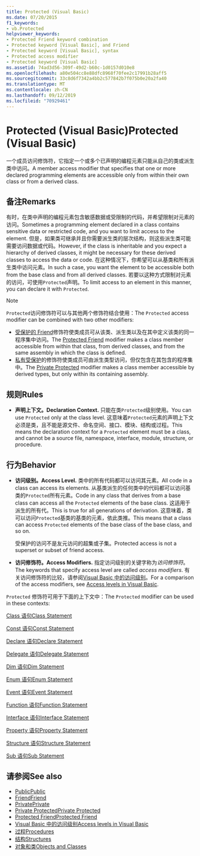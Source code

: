 ```yaml
---
title: Protected (Visual Basic)
ms.date: 07/20/2015
f1_keywords:
- vb.Protected
helpviewer_keywords:
- Protected Friend keyword combination
- Protected keyword [Visual Basic], and Friend
- Protected keyword [Visual Basic], syntax
- Protected access modifier
- Protected keyword [Visual Basic]
ms.assetid: 74ad3d56-309f-49d2-b60c-1d0157d010e8
ms.openlocfilehash: a80e504cc8e88dfc8968f70fee2c17991b28aff5
ms.sourcegitcommit: 33c8d6f7342a4bb2c577842b7f075b0e20a2fa40
ms.translationtype: MT
ms.contentlocale: zh-CN
ms.lasthandoff: 09/12/2019
ms.locfileid: "70929461"
---
```

# <a name="protected-visual-basic"></a><span data-ttu-id="abad5-102">Protected (Visual Basic)</span><span class="sxs-lookup"><span data-stu-id="abad5-102">Protected (Visual Basic)</span></span>
<span data-ttu-id="abad5-103">一个成员访问修饰符，它指定一个或多个已声明的编程元素只能从自己的类或派生类中访问。</span><span class="sxs-lookup"><span data-stu-id="abad5-103">A member access modifier that specifies that one or more declared programming elements are accessible only from within their own class or from a derived class.</span></span>  
  
## <a name="remarks"></a><span data-ttu-id="abad5-104">备注</span><span class="sxs-lookup"><span data-stu-id="abad5-104">Remarks</span></span>  
 <span data-ttu-id="abad5-105">有时，在类中声明的编程元素包含敏感数据或受限制的代码，并希望限制对元素的访问。</span><span class="sxs-lookup"><span data-stu-id="abad5-105">Sometimes a programming element declared in a class contains sensitive data or restricted code, and you want to limit access to the element.</span></span> <span data-ttu-id="abad5-106">但是，如果类可继承并且你需要派生类的层次结构，则这些派生类可能需要访问数据或代码。</span><span class="sxs-lookup"><span data-stu-id="abad5-106">However, if the class is inheritable and you expect a hierarchy of derived classes, it might be necessary for these derived classes to access the data or code.</span></span> <span data-ttu-id="abad5-107">在这种情况下，你希望可以从基类和所有派生类中访问元素。</span><span class="sxs-lookup"><span data-stu-id="abad5-107">In such a case, you want the element to be accessible both from the base class and from all derived classes.</span></span> <span data-ttu-id="abad5-108">若要以这种方式限制对元素的访问，可使用`Protected`声明。</span><span class="sxs-lookup"><span data-stu-id="abad5-108">To limit access to an element in this manner, you can declare it with `Protected`.</span></span>  

> [!NOTE]
> <span data-ttu-id="abad5-109">`Protected`访问修饰符可以与其他两个修饰符结合使用：</span><span class="sxs-lookup"><span data-stu-id="abad5-109">The `Protected` access modifier can be combined with two other modifiers:</span></span>
>
> - <span data-ttu-id="abad5-110">[受保护的 Friend](protected-friend.md)修饰符使类成员可从该类、派生类以及在其中定义该类的同一程序集中访问。</span><span class="sxs-lookup"><span data-stu-id="abad5-110">The [Protected Friend](protected-friend.md) modifier makes a class member accessible from within that class, from derived classes, and from the same assembly in which the class is defined.</span></span> 
> - <span data-ttu-id="abad5-111">[私有受保护](private-protected.md)的修饰符使类成员可由派生类型访问，但仅包含在其包含的程序集中。</span><span class="sxs-lookup"><span data-stu-id="abad5-111">The [Private Protected](private-protected.md) modifier makes a class member accessible by derived types, but only within its containing assembly.</span></span>
  
## <a name="rules"></a><span data-ttu-id="abad5-112">规则</span><span class="sxs-lookup"><span data-stu-id="abad5-112">Rules</span></span>  
  
- <span data-ttu-id="abad5-113">**声明上下文。**</span><span class="sxs-lookup"><span data-stu-id="abad5-113">**Declaration Context.**</span></span> <span data-ttu-id="abad5-114">只能在类`Protected`级别使用。</span><span class="sxs-lookup"><span data-stu-id="abad5-114">You can use `Protected` only at the class level.</span></span> <span data-ttu-id="abad5-115">这意味着`Protected`元素的声明上下文必须是类，且不能是源文件、命名空间、接口、模块、结构或过程。</span><span class="sxs-lookup"><span data-stu-id="abad5-115">This means the declaration context for a `Protected` element must be a class, and cannot be a source file, namespace, interface, module, structure, or procedure.</span></span>  

## <a name="behavior"></a><span data-ttu-id="abad5-116">行为</span><span class="sxs-lookup"><span data-stu-id="abad5-116">Behavior</span></span>  
  
- <span data-ttu-id="abad5-117">**访问级别。**</span><span class="sxs-lookup"><span data-stu-id="abad5-117">**Access Level.**</span></span> <span data-ttu-id="abad5-118">类中的所有代码都可以访问其元素。</span><span class="sxs-lookup"><span data-stu-id="abad5-118">All code in a class can access its elements.</span></span> <span data-ttu-id="abad5-119">从基类派生的任何类中的代码都可以访问基类的`Protected`所有元素。</span><span class="sxs-lookup"><span data-stu-id="abad5-119">Code in any class that derives from a base class can access all the `Protected` elements of the base class.</span></span> <span data-ttu-id="abad5-120">这适用于派生的所有代。</span><span class="sxs-lookup"><span data-stu-id="abad5-120">This is true for all generations of derivation.</span></span> <span data-ttu-id="abad5-121">这意味着，类可以访问`Protected`基类的基类的元素，依此类推。</span><span class="sxs-lookup"><span data-stu-id="abad5-121">This means that a class can access `Protected` elements of the base class of the base class, and so on.</span></span>  
  
     <span data-ttu-id="abad5-122">受保护的访问不是友元访问的超集或子集。</span><span class="sxs-lookup"><span data-stu-id="abad5-122">Protected access is not a superset or subset of friend access.</span></span>  
  
- <span data-ttu-id="abad5-123">**访问修饰符。**</span><span class="sxs-lookup"><span data-stu-id="abad5-123">**Access Modifiers.**</span></span> <span data-ttu-id="abad5-124">指定访问级别的关键字称为*访问修饰符*。</span><span class="sxs-lookup"><span data-stu-id="abad5-124">The keywords that specify access level are called *access modifiers*.</span></span> <span data-ttu-id="abad5-125">有关访问修饰符的比较，请参阅[Visual Basic 中的访问级别](../../../visual-basic/programming-guide/language-features/declared-elements/access-levels.md)。</span><span class="sxs-lookup"><span data-stu-id="abad5-125">For a comparison of the access modifiers, see [Access levels in Visual Basic](../../../visual-basic/programming-guide/language-features/declared-elements/access-levels.md).</span></span>  
  
 <span data-ttu-id="abad5-126">`Protected` 修饰符可用于下面的上下文中：</span><span class="sxs-lookup"><span data-stu-id="abad5-126">The `Protected` modifier can be used in these contexts:</span></span>  
  
 [<span data-ttu-id="abad5-127">Class 语句</span><span class="sxs-lookup"><span data-stu-id="abad5-127">Class Statement</span></span>](../../../visual-basic/language-reference/statements/class-statement.md)  
  
 [<span data-ttu-id="abad5-128">Const 语句</span><span class="sxs-lookup"><span data-stu-id="abad5-128">Const Statement</span></span>](../../../visual-basic/language-reference/statements/const-statement.md)  
  
 [<span data-ttu-id="abad5-129">Declare 语句</span><span class="sxs-lookup"><span data-stu-id="abad5-129">Declare Statement</span></span>](../../../visual-basic/language-reference/statements/declare-statement.md)  
  
 [<span data-ttu-id="abad5-130">Delegate 语句</span><span class="sxs-lookup"><span data-stu-id="abad5-130">Delegate Statement</span></span>](../../../visual-basic/language-reference/statements/delegate-statement.md)  
  
 [<span data-ttu-id="abad5-131">Dim 语句</span><span class="sxs-lookup"><span data-stu-id="abad5-131">Dim Statement</span></span>](../../../visual-basic/language-reference/statements/dim-statement.md)  
  
 [<span data-ttu-id="abad5-132">Enum 语句</span><span class="sxs-lookup"><span data-stu-id="abad5-132">Enum Statement</span></span>](../../../visual-basic/language-reference/statements/enum-statement.md)  
  
 [<span data-ttu-id="abad5-133">Event 语句</span><span class="sxs-lookup"><span data-stu-id="abad5-133">Event Statement</span></span>](../../../visual-basic/language-reference/statements/event-statement.md)  
  
 [<span data-ttu-id="abad5-134">Function 语句</span><span class="sxs-lookup"><span data-stu-id="abad5-134">Function Statement</span></span>](../../../visual-basic/language-reference/statements/function-statement.md)  
  
 [<span data-ttu-id="abad5-135">Interface 语句</span><span class="sxs-lookup"><span data-stu-id="abad5-135">Interface Statement</span></span>](../../../visual-basic/language-reference/statements/interface-statement.md)  
  
 [<span data-ttu-id="abad5-136">Property 语句</span><span class="sxs-lookup"><span data-stu-id="abad5-136">Property Statement</span></span>](../../../visual-basic/language-reference/statements/property-statement.md)  
  
 [<span data-ttu-id="abad5-137">Structure 语句</span><span class="sxs-lookup"><span data-stu-id="abad5-137">Structure Statement</span></span>](../../../visual-basic/language-reference/statements/structure-statement.md)  
  
 [<span data-ttu-id="abad5-138">Sub 语句</span><span class="sxs-lookup"><span data-stu-id="abad5-138">Sub Statement</span></span>](../../../visual-basic/language-reference/statements/sub-statement.md)  
  
## <a name="see-also"></a><span data-ttu-id="abad5-139">请参阅</span><span class="sxs-lookup"><span data-stu-id="abad5-139">See also</span></span>

- [<span data-ttu-id="abad5-140">Public</span><span class="sxs-lookup"><span data-stu-id="abad5-140">Public</span></span>](../../../visual-basic/language-reference/modifiers/public.md)
- [<span data-ttu-id="abad5-141">Friend</span><span class="sxs-lookup"><span data-stu-id="abad5-141">Friend</span></span>](../../../visual-basic/language-reference/modifiers/friend.md)
- [<span data-ttu-id="abad5-142">Private</span><span class="sxs-lookup"><span data-stu-id="abad5-142">Private</span></span>](../../../visual-basic/language-reference/modifiers/private.md)
- [<span data-ttu-id="abad5-143">Private Protected</span><span class="sxs-lookup"><span data-stu-id="abad5-143">Private Protected</span></span>](private-protected.md)
- [<span data-ttu-id="abad5-144">Protected Friend</span><span class="sxs-lookup"><span data-stu-id="abad5-144">Protected Friend</span></span>](protected-friend.md)
- [<span data-ttu-id="abad5-145">Visual Basic 中的访问级别</span><span class="sxs-lookup"><span data-stu-id="abad5-145">Access levels in Visual Basic</span></span>](../../../visual-basic/programming-guide/language-features/declared-elements/access-levels.md)
- [<span data-ttu-id="abad5-146">过程</span><span class="sxs-lookup"><span data-stu-id="abad5-146">Procedures</span></span>](../../../visual-basic/programming-guide/language-features/procedures/index.md)
- [<span data-ttu-id="abad5-147">结构</span><span class="sxs-lookup"><span data-stu-id="abad5-147">Structures</span></span>](../../../visual-basic/programming-guide/language-features/data-types/structures.md)
- [<span data-ttu-id="abad5-148">对象和类</span><span class="sxs-lookup"><span data-stu-id="abad5-148">Objects and Classes</span></span>](../../../visual-basic/programming-guide/language-features/objects-and-classes/index.md)
